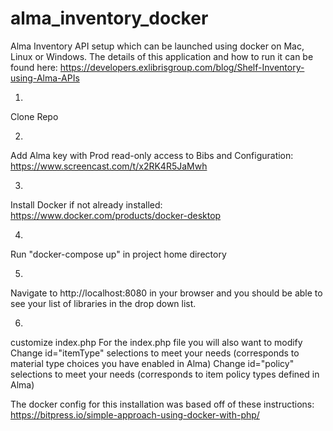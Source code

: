 # alma_inventory_docker
Alma Inventory API setup which can be launched using docker on Mac, Linux or Windows.
The details of this application and how to run it can be found here: https://developers.exlibrisgroup.com/blog/Shelf-Inventory-using-Alma-APIs


1.
Clone Repo

2.
Add Alma key with Prod read-only access to Bibs and Configuration: https://www.screencast.com/t/x2RK4R5JaMwh

3.
Install Docker if not already installed: https://www.docker.com/products/docker-desktop

4. 
Run "docker-compose up" in project home directory

5.
Navigate to http://localhost:8080 in your browser and you should be able to see your list of libraries in the drop down list.

6.
customize index.php
For the index.php file you will also want to modify Change id="itemType" selections to meet your needs (corresponds to material type choices you have enabled in Alma) Change id="policy" selections to meet your needs (corresponds to item policy types defined in Alma)

The docker config for this installation was based off of these instructions: https://bitpress.io/simple-approach-using-docker-with-php/
